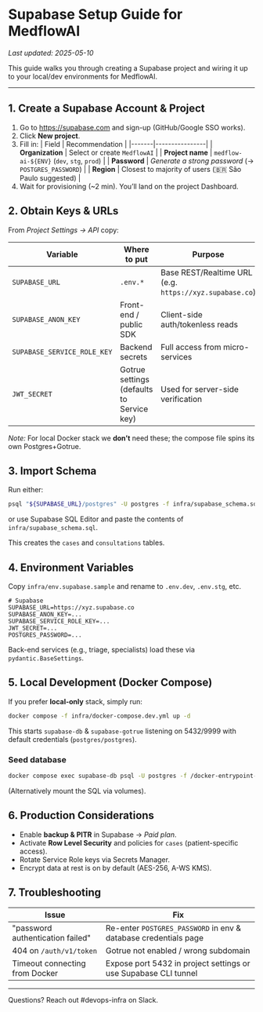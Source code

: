 # Supabase Setup Guide for MedflowAI

_Last updated: 2025-05-10_

This guide walks you through creating a Supabase project and wiring it up to your local/dev environments for MedflowAI.

---

## 1. Create a Supabase Account & Project

1. Go to https://supabase.com and sign-up (GitHub/Google SSO works).
2. Click **New project**.
3. Fill in:
   | Field | Recommendation |
   |-------|----------------|
   | **Organization** | Select or create `MedflowAI` |
   | **Project name** | `medflow-ai-${ENV}` (`dev`, `stg`, `prod`) |
   | **Password** | _Generate a strong password_ (→ `POSTGRES_PASSWORD`) |
   | **Region** | Closest to majority of users (🇧🇷  São Paulo suggested) |
4. Wait for provisioning (~2 min). You’ll land on the project Dashboard.

## 2. Obtain Keys & URLs

From _Project Settings → API_ copy:

| Variable | Where to put | Purpose |
|----------|--------------|---------|
| `SUPABASE_URL` | `.env.*` | Base REST/Realtime URL (e.g. `https://xyz.supabase.co`) |
| `SUPABASE_ANON_KEY` | Front-end / public SDK | Client-side auth/tokenless reads |
| `SUPABASE_SERVICE_ROLE_KEY` | Backend secrets | Full access from micro-services |
| `JWT_SECRET` | Gotrue settings (defaults to Service key) | Used for server-side verification |

_Note:_ For local Docker stack we **don’t** need these; the compose file spins its own Postgres+Gotrue.

## 3. Import Schema

Run either:

```bash
psql "${SUPABASE_URL}/postgres" -U postgres -f infra/supabase_schema.sql
```

or use Supabase SQL Editor and paste the contents of `infra/supabase_schema.sql`.

This creates the `cases` and `consultations` tables.

## 4. Environment Variables

Copy `infra/env.supabase.sample` and rename to `.env.dev`, `.env.stg`, etc.

```
# Supabase
SUPABASE_URL=https://xyz.supabase.co
SUPABASE_ANON_KEY=...
SUPABASE_SERVICE_ROLE_KEY=...
JWT_SECRET=...
POSTGRES_PASSWORD=...
```

Back-end services (e.g., triage, specialists) load these via `pydantic.BaseSettings`.

## 5. Local Development (Docker Compose)

If you prefer **local-only** stack, simply run:

```sh
docker compose -f infra/docker-compose.dev.yml up -d
```

This starts `supabase-db` & `supabase-gotrue` listening on 5432/9999 with default credentials (`postgres/postgres`).

### Seed database

```sh
docker compose exec supabase-db psql -U postgres -f /docker-entrypoint-initdb.d/001_schema.sql
```

(Alternatively mount the SQL via volumes).

## 6. Production Considerations

* Enable **backup & PITR** in Supabase → _Paid plan_.
* Activate **Row Level Security** and policies for `cases` (patient-specific access).
* Rotate Service Role keys via Secrets Manager.
* Encrypt data at rest is on by default (AES-256, A-WS KMS).

## 7. Troubleshooting

| Issue | Fix |
|-------|-----|
| "password authentication failed" | Re-enter `POSTGRES_PASSWORD` in env & database credentials page |
| 404 on `/auth/v1/token` | Gotrue not enabled / wrong subdomain |
| Timeout connecting from Docker | Expose port 5432 in project settings or use Supabase CLI tunnel |

---

Questions? Reach out #devops-infra on Slack.
